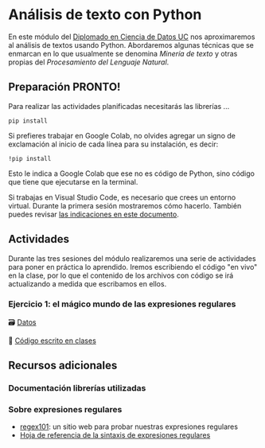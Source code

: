# Análisis de texto con Python

En este módulo del [Diplomado en Ciencia de Datos UC](https://datascience.uc.cl/) nos aproximaremos al análisis de textos usando Python. Abordaremos algunas técnicas que se enmarcan en lo que usualmente se denomina _Minería de texto_ y otras propias del _Procesamiento del Lenguaje Natural_. 

## Preparación PRONTO!

Para realizar las actividades planificadas necesitarás las librerías ... 

```
pip install 
```

Si prefieres trabajar en Google Colab, no olvides agregar un signo de exclamación al inicio de cada línea para su instalación, es decir:

```
!pip install 
```
Esto le indica a Google Colab que ese no es código de Python, sino código que tiene que ejecutarse en la terminal.

Si trabajas en Visual Studio Code, es necesario que crees un entorno virtual. Durante la primera sesión mostraremos cómo hacerlo. También puedes revisar [las indicaciones en este documento](https://github.com/rivaquiroga/taller-web-scraping-python-2023/blob/main/crear-entorno-virtual.md).


## Actividades

Durante las tres sesiones del módulo realizaremos una serie de actividades para poner en práctica lo aprendido. Iremos escribiendo el código "en vivo" en la clase, por lo que el contenido de los archivos con código se irá actualizando a medida que escribamos en ellos. 

### Ejercicio 1: el mágico mundo de las expresiones regulares

:card_file_box: [Datos]()

:page_facing_up: [Código escrito en clases]()


## Recursos adicionales

### Documentación librerías utilizadas

### Sobre expresiones regulares

- [regex101](https://regex101.com/): un sitio web para probar nuestras expresiones regulares
- [Hoja de referencia de la sintaxis de expresiones regulares](https://developer.mozilla.org/es/docs/Web/JavaScript/Guide/Regular_expressions/Cheatsheet)
